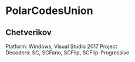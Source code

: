 # PolarCodesUnion
## Chetverikov
Platform: Windows, Visual Studio 2017 Project   
Decoders: SC, SCFano, SCFlip, SCFlip-Progressive
